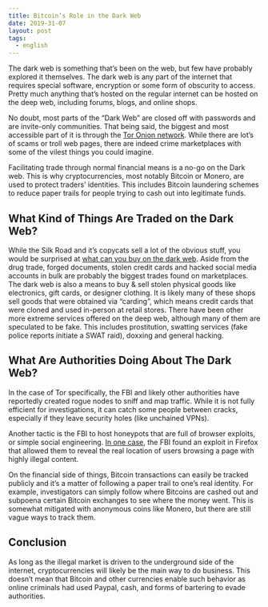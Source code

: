 ```yaml
---
title: Bitcoin’s Role in the Dark Web
date: 2019-31-07
layout: post
tags:
  - english
---
```


The dark web is something that’s been on the web, but few have probably explored it themselves. The dark web is any part of the internet that requires special software, encryption or some form of obscurity to access. Pretty much anything that’s hosted on the regular internet can be hosted on the deep web, including forums, blogs, and online shops.

No doubt, most parts of the “Dark Web” are closed off with passwords and are invite-only communities.  That being said, the biggest and most accessible part of it is through the [Tor Onion network](https://en.wikipedia.org/wiki/Tor_%28anonymity_network%29). While there are lot’s of scams or troll web pages, there are indeed crime marketplaces with some of the vilest things you could imagine.

Facilitating trade through normal financial means is a no-go on the Dark web. This is why cryptocurrencies, most notably Bitcoin or Monero, are used to protect traders’ identities. This includes Bitcoin laundering schemes to reduce paper trails for people trying to cash out into legitimate funds.

<h2>What Kind of Things Are Traded on the Dark Web? </h2>

While the Silk Road and it’s copycats sell a lot of the obvious stuff, you would be surprised at [what can you buy on the dark web](https://darkwebjournal.com/what-can-you-buy-on-the-dark-web/). Aside from the drug trade, forged documents, stolen credit cards and hacked social media accounts in bulk are probably the biggest trades found on marketplaces.
The dark web is also a means to buy & sell stolen physical goods like electronics, gift cards, or designer clothing. It is likely many of these shops sell goods that were obtained via “carding”, which means credit cards that were cloned and used in-person at retail stores.
There have been other more extreme services offered on the deep web, although many of them are speculated to be fake. This includes prostitution, swatting services (fake police reports initiate a SWAT raid), doxxing and general hacking. 
<h2>What Are Authorities Doing About The Dark Web?</h2>

In the case of Tor specifically, the FBI and likely other authorities have reportedly created rogue nodes to sniff and map traffic. While it is not fully efficient for investigations, it can catch some people between cracks, especially if they leave security holes (like unchained VPNs).

Another tactic is the FBI to host honeypots that are full of browser exploits, or simple social engineering. [In one case](https://www.theregister.co.uk/2018/02/24/tor_fbi_hacking_appeal/), the FBI  found an exploit in Firefox that allowed them to reveal the real location of users browsing a page with highly illegal content.

On the financial side of things, Bitcoin transactions can easily be tracked publicly and it’s a matter of following a paper trail to one’s real identity. For example, investigators can simply follow where Bitcoins are cashed out and subpoena certain Bitcoin exchanges to see where the money went. This is somewhat mitigated with anonymous coins like Monero, but there are still vague ways to track them.

<h2>Conclusion</h2>

As long as the illegal market is driven to the underground side of the internet, cryptocurrencies will likely be the main way to do business. This doesn’t mean that Bitcoin and other currencies enable such behavior as online criminals had used Paypal, cash, and forms of bartering to evade authorities.
